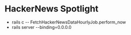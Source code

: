 # HackerNews Spotlight
- rails c
-- FetchHackerNewsDataHourlyJob.perform_now
- rails server --binding=0.0.0.0
